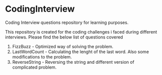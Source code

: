 # CodingInterview
Coding Interview questions repository for learning purposes.

This repository is created for the coding challenges i faced during different interviews. Please find the below list of questions covered
1) FizzBuzz - Optimized way of solving the problem. 
2) LastWordCount - Calculating the lenght of the last word. Also some modifications to the problem.
3) ReverseString - Reversing the string and different version of complicated problem.
